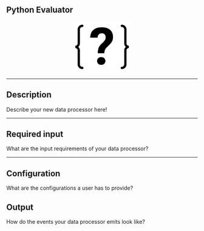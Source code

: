 <!--
  ~ Licensed to the Apache Software Foundation (ASF) under one or more
  ~ contributor license agreements.  See the NOTICE file distributed with
  ~ this work for additional information regarding copyright ownership.
  ~ The ASF licenses this file to You under the Apache License, Version 2.0
  ~ (the "License"); you may not use this file except in compliance with
  ~ the License.  You may obtain a copy of the License at
  ~
  ~    http://www.apache.org/licenses/LICENSE-2.0
  ~
  ~ Unless required by applicable law or agreed to in writing, software
  ~ distributed under the License is distributed on an "AS IS" BASIS,
  ~ WITHOUT WARRANTIES OR CONDITIONS OF ANY KIND, either express or implied.
  ~ See the License for the specific language governing permissions and
  ~ limitations under the License.
  ~
  -->

## Python Evaluator

<p align="center"> 
    <img src="icon.png" width="150px;" class="pe-image-documentation"/>
</p>

***

## Description
Describe your new data processor here!

***

## Required input
What are the input requirements of your data processor?

***

## Configuration
What are the configurations a user has to provide?

## Output
How do the events your data processor emits look like?
